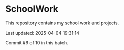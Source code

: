 # SchoolWork

This repository contains my school work and projects.

Last updated: 2025-04-04 19:31:14

Commit #6 of 10 in this batch.